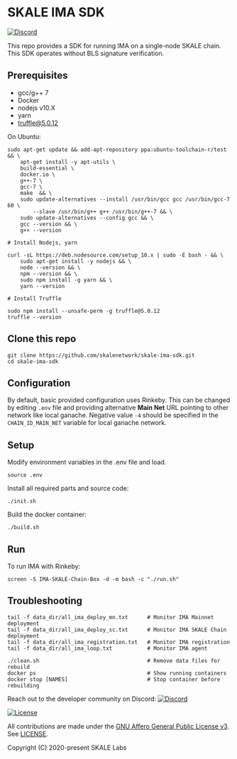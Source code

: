 # SKALE IMA SDK

[![Discord](https://img.shields.io/discord/534485763354787851.svg)](https://discord.gg/vvUtWJB)

This repo provides a SDK for running IMA on a single-node SKALE chain. This SDK operates without BLS signature verification.

## Prerequisites

* gcc/g++ 7
* Docker
* nodejs v10.X
* yarn
* truffle@5.0.12

On Ubuntu:

```shell
sudo apt-get update && add-apt-repository ppa:ubuntu-toolchain-r/test && \
    apt-get install -y apt-utils \
    build-essential \
    docker.io \
    g++-7 \
    gcc-7 \
    make  && \
    sudo update-alternatives --install /usr/bin/gcc gcc /usr/bin/gcc-7 60 \
        --slave /usr/bin/g++ g++ /usr/bin/g++-7 && \
    sudo update-alternatives --config gcc && \
    gcc --version && \
    g++ --version

# Install Nodejs, yarn

curl -sL https://deb.nodesource.com/setup_10.x | sudo -E bash - && \
    sudo apt-get install -y nodejs && \
    node --version && \
    npm --version && \
    sudo npm install -g yarn && \
    yarn --version

# Install Truffle

sudo npm install --unsafe-perm -g truffle@5.0.12
truffle --version
```

## Clone this repo

```shell
git clone https://github.com/skalenetwork/skale-ima-sdk.git
cd skale-ima-sdk
```

## Configuration

By default, basic provided configuration uses Rinkeby. This can be changed by editing `.env` file and providing alternative **Main Net** URL pointing to other network like local ganache. Negative value `-4` should be specified in the `CHAIN_ID_MAIN_NET` variable for local ganache network. 

## Setup

Modify environment variables in the .env file and load.

```shell
source .env
```

Install all required parts and source code:

```shell
./init.sh
```

Build the docker container:

```shell
./build.sh
```

## Run

To run IMA with Rinkeby:

```shell
screen -S IMA-SKALE-Chain-Box -d -m bash -c "./run.sh"
```

## Troubleshooting

```shell
tail -f data_dir/all_ima_deploy_mn.txt      # Monitor IMA Mainnet deployment
tail -f data_dir/all_ima_deploy_sc.txt      # Monitor IMA SKALE Chain deployment
tail -f data_dir/all_ima_registration.txt   # Monitor IMA registration
tail -f data_dir/all_ima_loop.txt           # Monitor IMA agent

./clean.sh                                  # Remove data files for rebuild
docker ps                                   # Show running containers
docker stop [NAMES]                         # Stop container before rebuilding
```

Reach out to the developer community on Discord: [![Discord](https://img.shields.io/discord/534485763354787851.svg)](https://discord.gg/vvUtWJB)

[![License](https://img.shields.io/github/license/skalenetwork/skale-ima-sdk.svg)](LICENSE)

All contributions are made under the [GNU Affero General Public License v3](https://www.gnu.org/licenses/agpl-3.0.en.html). See [LICENSE](LICENSE).

Copyright (C) 2020-present SKALE Labs